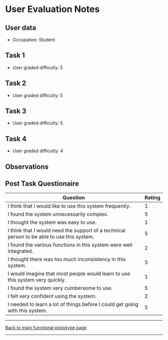 # User Evaluation Notes

## User data

- Occupation: Student

## Task 1

- User graded difficulty: 5

## Task 2

- User graded difficulty: 5

## Task 3

- User graded difficulty: 5

## Task 4

- User graded difficulty: 4

## Observations

## Post Task Questionaire

| Question                                                                                   | Rating |
| ------------------------------------------------------------------------------------------ | ------ |
| I think that I would like to use this system frequently.                                   | 1      |
| I found the system unnecessarily complex.                                                  | 5      |
| I thought the system was easy to use.                                                      | 1      |
| I think that I would need the support of a technical person to be able to use this system. | 5      |
| I found the various functions in this system were well integrated.                         | 2      |
| I thought there was too much inconsistency in this system.                                 | 5      |
| I would imagine that most people would learn to use this system very quickly.              | 1      |
| I found the system very cumbersome to use.                                                 | 5      |
| I felt very confident using the system.                                                    | 2      |
| I needed to learn a lot of things before I could get going with this system.               | 5      |

---
[Back to main functional prototype page](../e_stage_4_functional_prototype_and_evaluation.md)

---
